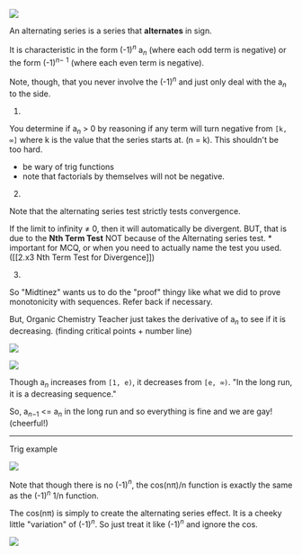 **![](https://lh7-rt.googleusercontent.com/docsz/AD_4nXfW7IpHproLo-72y2uyLq8t1QOeGsqOSSDFoTY0oIkQKKqDewnFPh6G7Kx-XK_jJLapI1NhJmBnDoX2b0uQYs4sCh-3jsszEXNqwo3iTjKI-S13PCLYKfm1pjGur88taRTUlx92-Pp2HxDB8PqVwamFK3g?key=ziQWJHwTLKgUkvIHN9PDPw)**


An alternating series is a series that **alternates** in sign. 

It is characteristic in the form (-1)$^n$ a$_n$ (where each odd term is negative) or the form (-1)$^n$$^-$ $^1$ 
(where each even term is negative).

Note, though, that you never involve the (-1)$^n$ and just only deal with the a$_n$ to the side.

1.
You determine if a$_n$ > 0 by reasoning if any term will turn negative from `[k, ∞]` where k is the value that the series starts at. (n = k). This shouldn't be too hard.
* be wary of trig functions
* note that factorials by themselves will not be negative.


2.
Note that the alternating series test strictly tests convergence. 

If the limit to infinity ≠ 0, then it will automatically be divergent. BUT, that is due to the **Nth Term Test** NOT because of the Alternating series test. * important for MCQ, or when you need to actually name the test you used.  
([[2.x3 Nth Term Test for Divergence]])

3.
So "Midtinez" wants us to do the "proof" thingy like what we did to prove monotonicity with sequences. Refer back if necessary.

But, Organic Chemistry Teacher just takes the derivative of a$_n$ to see if it is decreasing. (finding critical points + number line)

**![](https://lh7-rt.googleusercontent.com/docsz/AD_4nXdVPQBwqRRH6UyTVwgFzi34fCKaQuKN5H8QpTo4NcVdXF7T92OnEsWDlpqA1obkni_tKTfNZmibCTGYsiNYOiR5muSS_QdxTnpHgKxuIWlSe7bFUrtKspKzEaTzIk0jGb2GUcWh9qw70FrRxb32RCM0r3a1?key=ziQWJHwTLKgUkvIHN9PDPw)**

**![](https://lh7-rt.googleusercontent.com/docsz/AD_4nXevB-odHZD2Lkh0CrV4Qfq3Sl98AM_WNTjWIynFyDaOZTYBxabdUZQd1KJbE28sPpR4NrFU9e7Q34mpQK3YGal8jSPYTkzlC0lb9avvHp7w2bXYOn6RzcAXaqd9s-9xB0UEkIyvp60ZTf80W40q9HwxrVvp?key=ziQWJHwTLKgUkvIHN9PDPw)**

Though a$_n$ increases from `[1, e)`, it decreases from `[e, ∞)`. "In the long run, it is a decreasing sequence." 

So, a$_n$$_-$$_1$ <= a$_n$ in the long run and so everything is fine and we are gay! (cheerful!)

---
Trig example

**![](https://lh7-rt.googleusercontent.com/docsz/AD_4nXc1Hwhn5d9Mcv8GxfcqbCuHbm2frwb4jjVnuyypghUQgLp1GM90c3YGBhlD-bB2lenQWKnUenxs_21XmmhNti65HEQsc-prFWU7ftuSkaW0gSgio31RBUFI9aGTLw7tQcWTXIfxhtEX-0YloKL4HYMnkEvy?key=ziQWJHwTLKgUkvIHN9PDPw)**

Note that though there is no (-1)$^n$, the cos(nπ)/n function is exactly the same as the (-1)$^n$ 1/n function.

The cos(nπ) is simply to create the alternating series effect. It is a cheeky little "variation" of (-1)$^n$. So just treat it like (-1)$^n$ and ignore the cos.

**![](https://lh7-rt.googleusercontent.com/docsz/AD_4nXfjx7p5UqExuxwd_HXSNmkgYCT5D6jXc4La2FwGa4GpfSQswnxfmYIushdJJMIqhZ5MHQZbffm3Q93Z4mszBmqR_e8k359r52yBJpVLo78UMENaVD3FSBtH_h0cAr9f39rlDCPvStv12AgfSmTXHiZi2uU?key=ziQWJHwTLKgUkvIHN9PDPw)**

